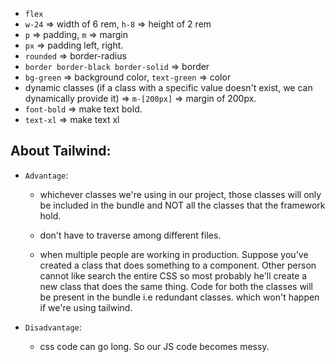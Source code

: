 - `flex`
- `w-24` => width of 6 rem, `h-8` => height of 2 rem
- `p` => padding, `m` => margin
- `px` => padding left, right.
- `rounded` => border-radius
- `border border-black border-solid` => border
- `bg-green` => background color, `text-green` => color
- dynamic classes (if a class with a specific value doesn't exist, we can dynamically provide it) => `m-[200px]` => margin of 200px.
- `font-bold` => make text bold.
- `text-xl` => make text xl

## About Tailwind:

- `Advantage`:

  - whichever classes we're using in our project, those classes will only be included in the bundle and NOT all the classes that the framework hold.

  - don't have to traverse among different files.

  - when multiple people are working in production. Suppose you've created a class that does something to a component. Other person cannot like search the entire CSS so most probably he'll create a new class that does the same thing. Code for both the classes will be present in the bundle i.e redundant classes. which won't happen if we're using tailwind.

- `Disadvantage`:
  - css code can go long. So our JS code becomes messy.
